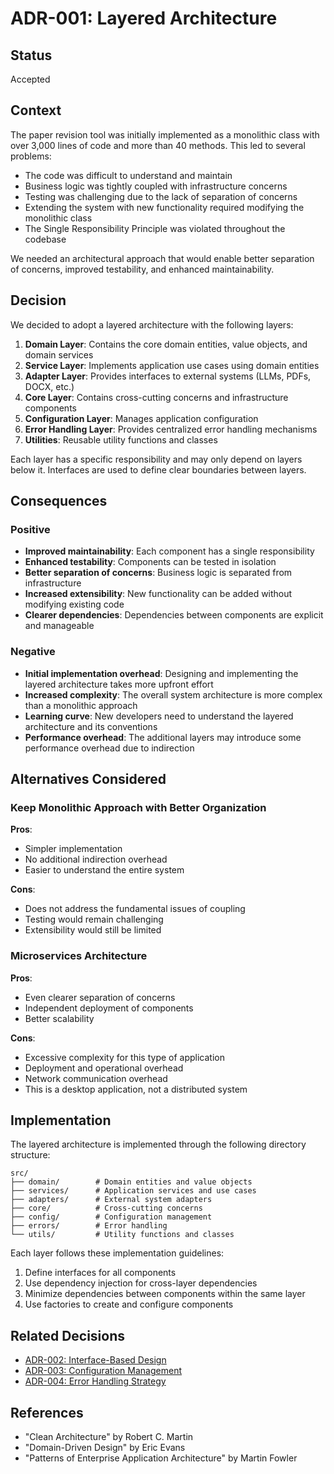 # ADR-001: Layered Architecture

## Status

Accepted

## Context

The paper revision tool was initially implemented as a monolithic class with over 3,000 lines of code and more than 40 methods. This led to several problems:

- The code was difficult to understand and maintain
- Business logic was tightly coupled with infrastructure concerns
- Testing was challenging due to the lack of separation of concerns
- Extending the system with new functionality required modifying the monolithic class
- The Single Responsibility Principle was violated throughout the codebase

We needed an architectural approach that would enable better separation of concerns, improved testability, and enhanced maintainability.

## Decision

We decided to adopt a layered architecture with the following layers:

1. **Domain Layer**: Contains the core domain entities, value objects, and domain services
2. **Service Layer**: Implements application use cases using domain entities
3. **Adapter Layer**: Provides interfaces to external systems (LLMs, PDFs, DOCX, etc.)
4. **Core Layer**: Contains cross-cutting concerns and infrastructure components
5. **Configuration Layer**: Manages application configuration
6. **Error Handling Layer**: Provides centralized error handling mechanisms
7. **Utilities**: Reusable utility functions and classes

Each layer has a specific responsibility and may only depend on layers below it. Interfaces are used to define clear boundaries between layers.

## Consequences

### Positive

- **Improved maintainability**: Each component has a single responsibility
- **Enhanced testability**: Components can be tested in isolation
- **Better separation of concerns**: Business logic is separated from infrastructure
- **Increased extensibility**: New functionality can be added without modifying existing code
- **Clearer dependencies**: Dependencies between components are explicit and manageable

### Negative

- **Initial implementation overhead**: Designing and implementing the layered architecture takes more upfront effort
- **Increased complexity**: The overall system architecture is more complex than a monolithic approach
- **Learning curve**: New developers need to understand the layered architecture and its conventions
- **Performance overhead**: The additional layers may introduce some performance overhead due to indirection

## Alternatives Considered

### Keep Monolithic Approach with Better Organization

**Pros**:
- Simpler implementation
- No additional indirection overhead
- Easier to understand the entire system

**Cons**:
- Does not address the fundamental issues of coupling
- Testing would remain challenging
- Extensibility would still be limited

### Microservices Architecture

**Pros**:
- Even clearer separation of concerns
- Independent deployment of components
- Better scalability

**Cons**:
- Excessive complexity for this type of application
- Deployment and operational overhead
- Network communication overhead
- This is a desktop application, not a distributed system

## Implementation

The layered architecture is implemented through the following directory structure:

```
src/
├── domain/        # Domain entities and value objects
├── services/      # Application services and use cases
├── adapters/      # External system adapters
├── core/          # Cross-cutting concerns
├── config/        # Configuration management
├── errors/        # Error handling
└── utils/         # Utility functions and classes
```

Each layer follows these implementation guidelines:

1. Define interfaces for all components
2. Use dependency injection for cross-layer dependencies
3. Minimize dependencies between components within the same layer
4. Use factories to create and configure components

## Related Decisions

- [ADR-002: Interface-Based Design](002-interface-based-design.md)
- [ADR-003: Configuration Management](003-configuration-management.md)
- [ADR-004: Error Handling Strategy](004-error-handling.md)

## References

- "Clean Architecture" by Robert C. Martin
- "Domain-Driven Design" by Eric Evans
- "Patterns of Enterprise Application Architecture" by Martin Fowler